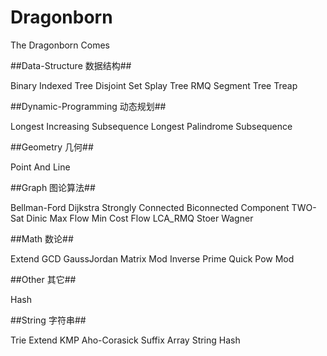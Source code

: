 Dragonborn
==========

The Dragonborn Comes

##Data-Structure 数据结构##

Binary Indexed Tree
Disjoint Set
Splay Tree
RMQ
Segment Tree
Treap

##Dynamic-Programming 动态规划##

Longest Increasing Subsequence
Longest Palindrome Subsequence

##Geometry 几何##

Point And Line

##Graph 图论算法##

Bellman-Ford
Dijkstra
Strongly Connected
Biconnected Component
TWO-Sat
Dinic Max Flow
Min Cost Flow
LCA_RMQ
Stoer Wagner

##Math 数论##

Extend GCD
GaussJordan
Matrix
Mod Inverse
Prime
Quick Pow Mod

##Other 其它##

Hash

##String 字符串##

Trie
Extend KMP
Aho-Corasick
Suffix Array
String Hash
